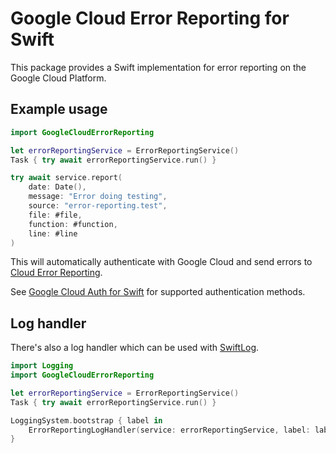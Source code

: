 # Google Cloud Error Reporting for Swift

This package provides a Swift implementation for error reporting on the Google Cloud Platform.

## Example usage

```swift
import GoogleCloudErrorReporting

let errorReportingService = ErrorReportingService()
Task { try await errorReportingService.run() }

try await service.report(
    date: Date(),
    message: "Error doing testing",
    source: "error-reporting.test",
    file: #file,
    function: #function,
    line: #line
)
```

This will automatically authenticate with Google Cloud and send errors to [Cloud Error Reporting](https://cloud.google.com/error-reporting/docs).

See [Google Cloud Auth for Swift](https://github.com/rosecoder/google-cloud-auth-swift) for supported authentication methods.

## Log handler

There's also a log handler which can be used with [SwiftLog](https://github.com/apple/swift-log).

```swift
import Logging
import GoogleCloudErrorReporting

let errorReportingService = ErrorReportingService()
Task { try await errorReportingService.run() }

LoggingSystem.bootstrap { label in
    ErrorReportingLogHandler(service: errorReportingService, label: label)
}
```
